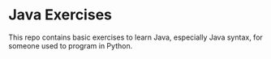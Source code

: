 # Java Exercises

This repo contains basic exercises to learn Java, especially Java syntax, for someone used to program in Python.
